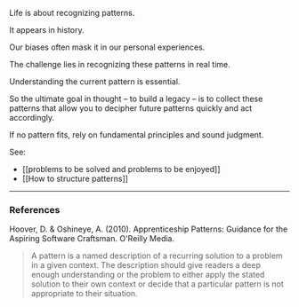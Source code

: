 Life is about recognizing patterns.

It appears in history.

Our biases often mask it in our personal experiences.

The challenge lies in recognizing these patterns in real time.

Understanding the current pattern is essential.

So the ultimate goal in thought – to build a legacy – is to collect these patterns that allow you to decipher future patterns quickly and act accordingly.

If no pattern fits, rely on fundamental principles and sound judgment.

See: 

- [[problems to be solved and problems to be enjoyed]]
- [[How to structure patterns]]



---

### References

Hoover, D. & Oshineye, A. (2010). Apprenticeship Patterns: Guidance for the Aspiring Software Craftsman. O'Reilly Media.

> A pattern is a named description of a recurring solution to a problem in a given context. The description should give readers a deep enough understanding or the problem to either apply the stated solution to their own context or decide that a particular pattern is not appropriate to their situation. 
